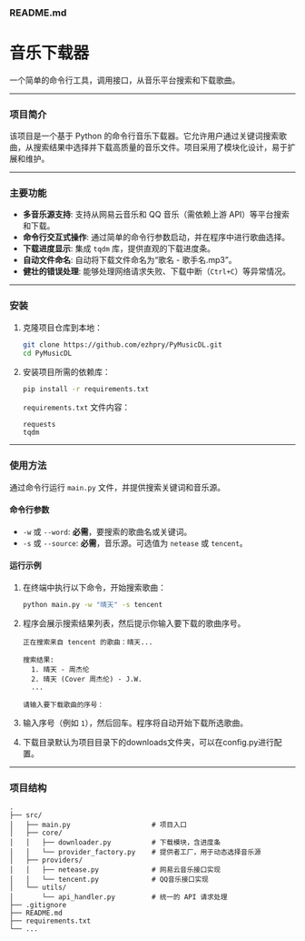 

### **README.md**

# 音乐下载器

一个简单的命令行工具，调用接口，从音乐平台搜索和下载歌曲。

-----

### **项目简介**

该项目是一个基于 Python 的命令行音乐下载器。它允许用户通过关键词搜索歌曲，从搜索结果中选择并下载高质量的音乐文件。项目采用了模块化设计，易于扩展和维护。

-----

### **主要功能**

  * **多音乐源支持**: 支持从网易云音乐和 QQ 音乐（需依赖上游 API）等平台搜索和下载。
  * **命令行交互式操作**: 通过简单的命令行参数启动，并在程序中进行歌曲选择。
  * **下载进度显示**: 集成 `tqdm` 库，提供直观的下载进度条。
  * **自动文件命名**: 自动将下载文件命名为“歌名 - 歌手名.mp3”。
  * **健壮的错误处理**: 能够处理网络请求失败、下载中断（`Ctrl+C`）等异常情况。

-----

### **安装**

1.  克隆项目仓库到本地：

    ```bash
    git clone https://github.com/ezhpry/PyMusicDL.git
    cd PyMusicDL
    ```

2.  安装项目所需的依赖库：

    ```bash
    pip install -r requirements.txt
    ```
    `requirements.txt` 文件内容：
    ```
    requests
    tqdm
    ```

-----

### **使用方法**

通过命令行运行 `main.py` 文件，并提供搜索关键词和音乐源。

#### **命令行参数**

  * `-w` 或 `--word`: **必需**，要搜索的歌曲名或关键词。
  * `-s` 或 `--source`: **必需**，音乐源。可选值为 `netease` 或 `tencent`。

#### **运行示例**

1.  在终端中执行以下命令，开始搜索歌曲：

    ```bash
    python main.py -w "晴天" -s tencent
    ```

2.  程序会展示搜索结果列表，然后提示你输入要下载的歌曲序号。

    ```
    正在搜索来自 tencent 的歌曲：晴天...

    搜索结果:
      1. 晴天 - 周杰伦
      2. 晴天 (Cover 周杰伦) - J.W.
      ...

    请输入要下载歌曲的序号：
    ```

3.  输入序号（例如 `1`），然后回车。程序将自动开始下载所选歌曲。
   
4.  下载目录默认为项目目录下的downloads文件夹，可以在config.py进行配置。

-----

### **项目结构**

```
.
├── src/
│   ├── main.py                    # 项目入口
│   ├── core/
│   │   ├── downloader.py          # 下载模块，含进度条
│   │   └── provider_factory.py    # 提供者工厂，用于动态选择音乐源
│   ├── providers/
│   │   ├── netease.py             # 网易云音乐接口实现
│   │   └── tencent.py             # QQ音乐接口实现
│   └── utils/
│       └── api_handler.py         # 统一的 API 请求处理
├── .gitignore
├── README.md
├── requirements.txt
└── ...
```
